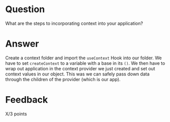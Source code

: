 # Question

What are the steps to incorporating context into your application?

# Answer

Create a context folder and import the `useContext` Hook into our folder. We have to set `createContext` to a variable with a base in its `()`. We then have to wrap out application in the context provider we just created and set out context values in our object. This was we can safely pass down data through the children of the provider (which is our app).

# Feedback

X/3 points
